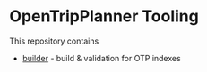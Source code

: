 # OpenTripPlanner Tooling

This repository contains 

- [builder](builder/README.md) - build & validation for OTP indexes
